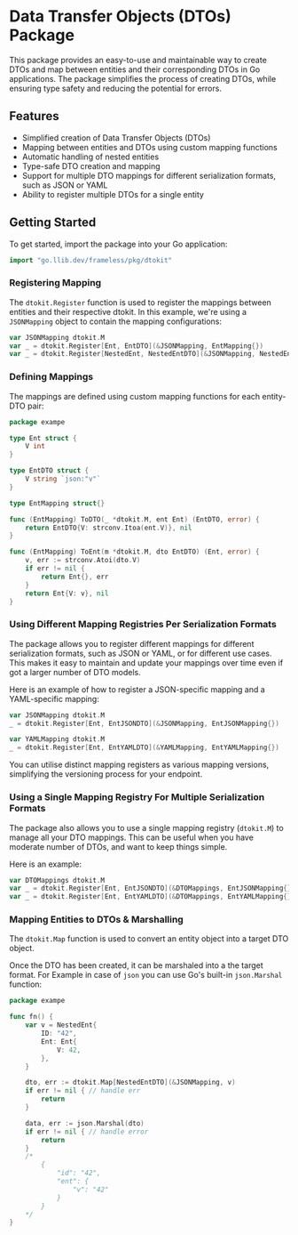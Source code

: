 Data Transfer Objects (DTOs) Package
====================================

This package provides an easy-to-use and maintainable way
to create DTOs and map between entities and their corresponding DTOs in Go applications.
The package simplifies the process of creating DTOs,
while ensuring type safety and reducing the potential for errors.

Features
--------

* Simplified creation of Data Transfer Objects (DTOs)
* Mapping between entities and DTOs using custom mapping functions
* Automatic handling of nested entities
* Type-safe DTO creation and mapping
* Support for multiple DTO mappings for different serialization formats, such as JSON or YAML
* Ability to register multiple DTOs for a single entity

Getting Started
---------------

To get started, import the package into your Go application:

```go
import "go.llib.dev/frameless/pkg/dtokit"
```

### Registering Mapping

The `dtokit.Register` function is used to register the mappings between entities and their respective dtokit.
In this example, we're using a `JSONMapping` object to contain the mapping configurations:

```go
var JSONMapping dtokit.M
var _ = dtokit.Register[Ent, EntDTO](&JSONMapping, EntMapping{})
var _ = dtokit.Register[NestedEnt, NestedEntDTO](&JSONMapping, NestedEntMapping{})
```

### Defining Mappings

The mappings are defined using custom mapping functions for each entity-DTO pair:

```go
package exampe

type Ent struct {
	V int
}

type EntDTO struct {
	V string `json:"v"`
}

type EntMapping struct{}

func (EntMapping) ToDTO(_ *dtokit.M, ent Ent) (EntDTO, error) {
	return EntDTO{V: strconv.Itoa(ent.V)}, nil
}

func (EntMapping) ToEnt(m *dtokit.M, dto EntDTO) (Ent, error) {
	v, err := strconv.Atoi(dto.V)
	if err != nil {
		return Ent{}, err
	}
	return Ent{V: v}, nil
}
```

### Using Different Mapping Registries Per Serialization Formats

The package allows you to register different mappings for different serialization formats,
such as JSON or YAML, or for different use cases.
This makes it easy to maintain and update your mappings over time even if got a larger number of DTO models.

Here is an example of how to register a JSON-specific mapping and a YAML-specific mapping:

```go
var JSONMapping dtokit.M
_ = dtokit.Register[Ent, EntJSONDTO](&JSONMapping, EntJSONMapping{})

var YAMLMapping dtokit.M
_ = dtokit.Register[Ent, EntYAMLDTO](&YAMLMapping, EntYAMLMapping{})
```

You can utilise distinct mapping registers as various mapping versions, simplifying the versioning process for your endpoint.

### Using a Single Mapping Registry For Multiple Serialization Formats

The package also allows you to use a single mapping registry (`dtokit.M`) to manage all your DTO mappings.
This can be useful when you have moderate number of DTOs, and want to keep things simple.

Here is an example:

```go
var DTOMappings dtokit.M
var _ = dtokit.Register[Ent, EntJSONDTO](&DTOMappings, EntJSONMapping{})
var _ = dtokit.Register[Ent, EntYAMLDTO](&DTOMappings, EntYAMLMapping{})
```

### Mapping Entities to DTOs & Marshalling

The `dtokit.Map` function is used to convert an entity object into a target DTO object.

Once the DTO has been created, it can be marshaled into a the target format.
For Example in case of `json` you can use Go's built-in `json.Marshal` function:

```go
package exampe

func fn() {
	var v = NestedEnt{
		ID: "42",
		Ent: Ent{
			V: 42,
		},
	}

	dto, err := dtokit.Map[NestedEntDTO](&JSONMapping, v)
	if err != nil { // handle err
		return
	}

	data, err := json.Marshal(dto)
	if err != nil { // handle error
		return
	}
	/*
		{
			"id": "42",
			"ent": {
				"v": "42"
			}
		}
	*/
}

```
